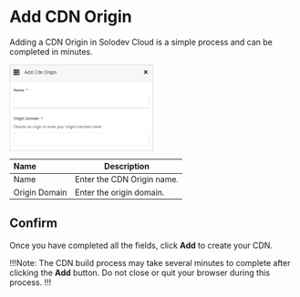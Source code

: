 # Add CDN Origin

Adding a CDN Origin in Solodev Cloud is a simple process and can be completed in minutes.

<img src="../../../../../images/addcdnorigin.jpg" alt="addcdnorigin" style="width: 50%; display: block"></a>

**Name** | **Description** 
:--- | ---
Name | Enter the CDN Origin name.
Origin Domain | Enter the origin domain.

## Confirm

Once you have completed all the fields, click **Add** to create your CDN.

!!!Note:
The CDN build process may take several minutes to complete after clicking the **Add** button. Do not close or quit your browser during this process.
!!!
